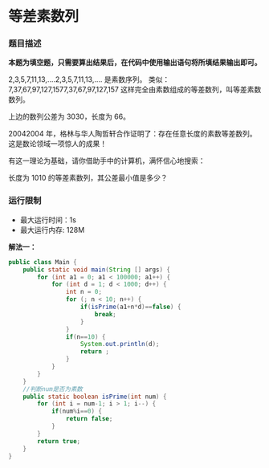 # 等差素数列

### 题目描述

**本题为填空题，只需要算出结果后，在代码中使用输出语句将所填结果输出即可。**

2,3,5,7,11,13,....2,3,5,7,11,13,.... 是素数序列。 类似：7,37,67,97,127,1577,37,67,97,127,157 这样完全由素数组成的等差数列，叫等差素数数列。

上边的数列公差为 3030，长度为 66。

20042004 年，格林与华人陶哲轩合作证明了：存在任意长度的素数等差数列。 这是数论领域一项惊人的成果！

有这一理论为基础，请你借助手中的计算机，满怀信心地搜索：

长度为 1010 的等差素数列，其公差最小值是多少？

### 运行限制

- 最大运行时间：1s
- 最大运行内存: 128M

**解法一：**

```java
public class Main {
	public static void main(String [] args) {
        for (int a1 = 0; a1 < 100000; a1++) {
            for (int d = 1; d < 1000; d++) {
                int n = 0;
                for (; n < 10; n++) {
                    if(isPrime(a1+n*d)==false) {
                        break;
                    }
                }
                if(n==10) {
                    System.out.println(d);
                    return ;
                }
            }
        }    
    }
    //判断num是否为素数
    public static boolean isPrime(int num) {
        for (int i = num-1; i > 1; i--) {
            if(num%i==0) {
                return false;
            }
        }
        return true;
    }
}
```



